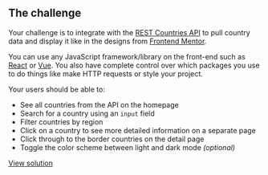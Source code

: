 ## The challenge

Your challenge is to integrate with the [REST Countries API](https://restcountries.eu) to pull country data and display it like in the designs from [Frontend Mentor](https://www.frontendmentor.io/challenges/rest-countries-api-with-color-theme-switcher-5cacc469fec04111f7b848ca).

You can use any JavaScript framework/library on the front-end such as [React](https://reactjs.org) or [Vue](https://vuejs.org). You also have complete control over which packages you use to do things like make HTTP requests or style your project.

Your users should be able to:

- See all countries from the API on the homepage
- Search for a country using an `input` field
- Filter countries by region
- Click on a country to see more detailed information on a separate page
- Click through to the border countries on the detail page
- Toggle the color scheme between light and dark mode _(optional)_

[View solution](https://pgatic-countries.netlify.app/)

